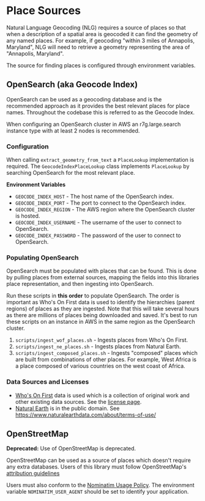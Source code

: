 # Place Sources

Natural Language Geocoding (NLG) requires a source of places so that when a description of a spatial area is geocoded it can find the geometry of any named places. For example, if geocoding "within 3 miles of Annapolis, Maryland", NLG will need to retrieve a geometry representing the area of "Annapolis, Maryland".

The source for finding places is configured through environment variables.

## OpenSearch (aka Geocode Index)

OpenSearch can be used as a geocoding database and is the recommended approach as it provides the best relevant places for place names. Throughout the codebase this is referred to as the Geocode Index.

When configuring an OpenSearch cluster in AWS an r7g.large.search instance type with at least 2 nodes is recommended.

### Configuration

When calling `extract_geometry_from_text` a `PlaceLookup` implementation is required. The `GeocodeIndexPlaceLookup` class implements `PlaceLookup` by searching OpenSearch for the most relevant place.

**Environment Variables**

* `GEOCODE_INDEX_HOST` - The host name of the OpenSearch index.
* `GEOCODE_INDEX_PORT` - The port to connect to the OpenSearch index.
* `GEOCODE_INDEX_REGION` - The AWS region where the OpenSearch cluster is hosted.
* `GEOCODE_INDEX_USERNAME` - The username of the user to connect to OpenSearch.
* `GEOCODE_INDEX_PASSWORD` - The password of the user to connect to OpenSearch.

### Populating OpenSearch

OpenSearch must be populated with places that can be found. This is done by pulling places from external sources, mapping the fields into this libraries place representation, and then ingesting into OpenSearch.

Run these scripts in **this order** to populate OpenSearch. The order is important as Who's On First data is used to identify the hierarchies (parent regions) of places as they are ingested. Note that this will take several hours as there are millions of places being downloaded and saved. It's best to run these scripts on an instance in AWS in the same region as the OpenSearch cluster.

1. `scripts/ingest_wof_places.sh` - Ingests places from Who's On First.
2. `scripts/ingest_ne_places.sh` - Ingests places from Natural Earth.
3. `scripts/ingest_composed_places.sh` - Ingests "composed" places which are built from combinations of other places. For example, West Africa is a place composed of various countries on the west coast of Africa.

### Data Sources and Licenses

* [Who's On First](https://whosonfirst.org/) data is used which is a collection of original work and other existing data sources. See the [license page](https://whosonfirst.org/docs/licenses/).
* [Natural Earth](https://www.naturalearthdata.com/) is in the public domain. See https://www.naturalearthdata.com/about/terms-of-use/


## OpenStreetMap

**Deprecated:** Use of OpenStreetMap is deprecated.

OpenStreetMap can be used as a source of places which doesn't require any extra databases.  Users of this library must follow OpenStreetMap's [attribution guidelines](https://osmfoundation.org/wiki/Licence/Attribution_Guidelines)

Users must also conform to the [Nominatim Usage Policy](https://operations.osmfoundation.org/policies/nominatim/). The environment variable `NOMINATIM_USER_AGENT` should be set to identify your application.
